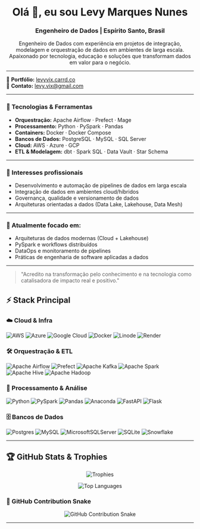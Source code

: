 <h1 align="center">Olá 👋, eu sou Levy Marques Nunes</h1>
<h3 align="center">Engenheiro de Dados | Espírito Santo, Brasil</h3>

<p align="center">
    Engenheiro de Dados com experiência em projetos de integração, modelagem e orquestração de dados em ambientes de larga escala.<br/>
    Apaixonado por tecnologia, educação e soluções que transformam dados em valor para o negócio.
</p>

---

📌 **Portfólio:** [levyvix.carrd.co](https://levyvix.carrd.co)  
📧 **Contato:** <levy.vix@gmail.com>

---

### 🚀 Tecnologias & Ferramentas

- **Orquestração:** Apache Airflow · Prefect · Mage
- **Processamento:** Python · PySpark · Pandas
- **Containers:** Docker · Docker Compose
- **Bancos de Dados:** PostgreSQL · MySQL · SQL Server
- **Cloud:** AWS · Azure · GCP
- **ETL & Modelagem:** dbt · Spark SQL · Data Vault · Star Schema

---

### 💼 Interesses profissionais

- Desenvolvimento e automação de pipelines de dados em larga escala
- Integração de dados em ambientes cloud/híbridos
- Governança, qualidade e versionamento de dados
- Arquiteturas orientadas a dados (Data Lake, Lakehouse, Data Mesh)

---

### 🎯 Atualmente focado em:

- Arquiteturas de dados modernas (Cloud + Lakehouse)
- PySpark e workflows distribuídos
- DataOps e monitoramento de pipelines
- Práticas de engenharia de software aplicadas a dados

---

<blockquote>
    "Acredito na transformação pelo conhecimento e na tecnologia como catalisadora de impacto real e positivo."
</blockquote>

## ⚡ Stack Principal

### ☁️ Cloud & Infra
![AWS](https://img.shields.io/badge/AWS-%23FF9900.svg?style=for-the-badge&logo=amazon-aws&logoColor=white)
![Azure](https://img.shields.io/badge/azure-%230072C6.svg?style=for-the-badge&logo=microsoftazure&logoColor=white)
![Google Cloud](https://img.shields.io/badge/GoogleCloud-%234285F4.svg?style=for-the-badge&logo=google-cloud&logoColor=white)
![Docker](https://img.shields.io/badge/docker-%230db7ed.svg?style=for-the-badge&logo=docker&logoColor=white)
![Linode](https://img.shields.io/badge/linode-00A95C?style=for-the-badge&logo=linode&logoColor=white)
![Render](https://img.shields.io/badge/Render-%46E3B7.svg?style=for-the-badge&logo=render&logoColor=white)

### 🛠️ Orquestração & ETL
![Apache Airflow](https://img.shields.io/badge/Apache%20Airflow-017CEE?style=for-the-badge&logo=Apache%20Airflow&logoColor=white)
![Prefect](https://img.shields.io/badge/Prefect-000000?style=for-the-badge&logo=prefect&logoColor=white)
![Apache Kafka](https://img.shields.io/badge/Apache%20Kafka-000?style=for-the-badge&logo=apachekafka)
![Apache Spark](https://img.shields.io/badge/Apache%20Spark-FDEE21?style=for-the-badge&logo=apachespark&logoColor=black)
![Apache Hive](https://img.shields.io/badge/Apache%20Hive-FDEE21?style=for-the-badge&logo=apachehive&logoColor=black)
![Apache Hadoop](https://img.shields.io/badge/Apache%20Hadoop-66CCFF?style=for-the-badge&logo=apachehadoop&logoColor=black)

### 🧠 Processamento & Análise
![Python](https://img.shields.io/badge/python-%2314354C.svg?style=for-the-badge&logo=python&logoColor=white)
![PySpark](https://img.shields.io/badge/pyspark-%23E34F26.svg?style=for-the-badge&logo=apachespark&logoColor=white)
![Pandas](https://img.shields.io/badge/pandas-%23150458.svg?style=for-the-badge&logo=pandas&logoColor=white)
![Anaconda](https://img.shields.io/badge/Anaconda-%2344A833.svg?style=for-the-badge&logo=anaconda&logoColor=white)
![FastAPI](https://img.shields.io/badge/FastAPI-005571?style=for-the-badge&logo=fastapi)
![Flask](https://img.shields.io/badge/flask-%23000.svg?style=for-the-badge&logo=flask&logoColor=white)

### 🗄️ Bancos de Dados
![Postgres](https://img.shields.io/badge/postgres-%23316192.svg?style=for-the-badge&logo=postgresql&logoColor=white)
![MySQL](https://img.shields.io/badge/mysql-4479A1.svg?style=for-the-badge&logo=mysql&logoColor=white)
![MicrosoftSQLServer](https://img.shields.io/badge/Microsoft%20SQL%20Server-CC2927?style=for-the-badge&logo=microsoft%20sql%20server&logoColor=white)
![SQLite](https://img.shields.io/badge/sqlite-%2307405e.svg?style=for-the-badge&logo=sqlite&logoColor=white)
![Snowflake](https://img.shields.io/badge/snowflake-%2329B5E8.svg?style=for-the-badge&logo=snowflake&logoColor=white)

---

## 🏆 GitHub Stats & Trophies

<p align="center">
  <img src="https://github-profile-trophy.vercel.app/?username=levyvix&theme=radical&no-frame=false&no-bg=false&margin-w=10" alt="Trophies" />
</p>

<p align="center">
  <img src="https://github-readme-stats.vercel.app/api/top-langs?username=levyvix&show_icons=true&locale=en&layout=compact&theme=radical" alt="Top Languages" />
</p>

### 🐍 GitHub Contribution Snake

<p align="center">
  <img src="https://raw.githubusercontent.com/levyvix/levyvix/output/dist/github-contribution-grid-snake.svg" alt="GitHub Contribution Snake" />
</p>

---
